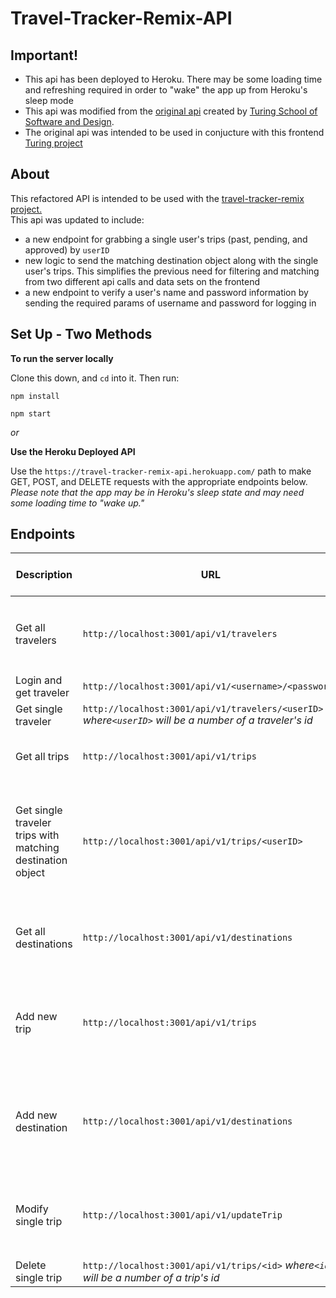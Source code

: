 # Travel-Tracker-Remix-API

## Important!
- This api has been deployed to Heroku. There may be some loading time and refreshing required in order to "wake" the app up from Heroku's sleep mode
- This api was modified from the <a href="https://github.com/turingschool-examples/travel-tracker-api">original api</a> created by <a href="https://turing.edu/">
Turing School of Software and Design</a>. 
- The original api was intended to be used in conjucture with this frontend <a href="https://frontend.turing.edu/projects/travel-tracker.html">Turing project</a>


## About
This refactored API is intended to be used with the <a href="https://github.com/justincanthony/travel-tracker-remix">travel-tracker-remix project.</a>
<br/>
This api was updated to include:
- a new endpoint for grabbing a single user's trips (past, pending, and approved) by `userID` 
-  new logic to send the matching destination object along with the single user's trips. This simplifies the previous need for filtering and matching from two different api calls and data sets on the frontend
- a new endpoint to verify a user's name and password information by sending the required params of username and password for logging in


## Set Up - Two Methods

**To run the server locally**

Clone this down, and `cd` into it.  Then run:

`npm install`

`npm start`

_or_

**Use the Heroku Deployed API**

Use the `https://travel-tracker-remix-api.herokuapp.com/` path to make GET, POST, and DELETE requests with the appropriate endpoints below.
_Please note that the app may be in Heroku's sleep state and may need some loading time to "wake up."_

## Endpoints

| Description | URL | Method | Required Properties for Request | Sample Successful Response |
|----------|-----|--------|---------------------|-----------------|
| Get all travelers|`http://localhost:3001/api/v1/travelers`| GET  | none | object with `travelers` property containing an array of all travelers |
| Login and get traveler | `http://localhost:3001/api/v1/<username>/<password>` | GET | none | object of single traveler's info |
| Get single traveler|`http://localhost:3001/api/v1/travelers/<userID>`     *where`<userID>` will be a number of a traveler's id* | GET  | none | object of single traveler's info |
| Get all trips| `http://localhost:3001/api/v1/trips` | GET | none | object with `trips` property containing an array of all trips |
| Get single traveler trips with matching destination object | `http://localhost:3001/api/v1/trips/<userID>` | GET | none | object with `trips` property containing an array of all trips and a `place` property containing the destination information|
| Get all destinations| `http://localhost:3001/api/v1/destinations` | GET | none | object with `destinations` property containing an array of all destinations |
| Add new trip |`http://localhost:3001/api/v1/trips`| POST | `{id: <number>, userID: <number>, destinationID: <number>, travelers: <number>, date: <string 'YYYY/MM/DD'>, duration: <number>, status: <string 'approved' or 'pending'>, suggestedActivities: <array of strings>}` | `{message: 'Trip with id <id> successfully posted', newTrip: <Object with trip info just posted>}`|
| Add new destination|`http://localhost:3001/api/v1/destinations`| POST | `{id: <number>, destination: <string>, estimatedLodgingCostPerDay: <number>, estimatedFlightCostPerPerson: <number>, image: <string>, alt: <string>}` | `{message: 'Destination with id <id> successfully posted', newDestination: <Object with destination info just posted>}`|
| Modify single trip | `http://localhost:3001/api/v1/updateTrip` | POST | `{id: <number>, status:<String of 'approved' or 'pending', suggestedActivities: <Array of strings>}` *Only a status* **or** *a suggestedActivities property is required for a successful request*| `{message: 'Trip #<id> has been modified', updatedTrip: <Object with newly updated data>}`|
| Delete single trip| `http://localhost:3001/api/v1/trips/<id>`     *where`<id>` will be a number of a trip's id*  | DELETE | none | Trip #<id> has been deleted |
